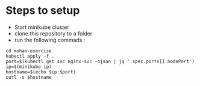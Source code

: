 # Steps to setup
- Start minikube cluster
- clone this repository to a folder
- run the following commads :
```
cd mohan-exercise
kubectl apply -f .
port=$(kubectl get svc nginx-svc -ojson | jq '.spec.ports[].nodePort')
ip=$(minikube ip)
hostname=$(echo $ip:$port)
curl -s $hostname
```